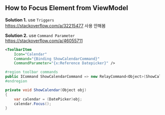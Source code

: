 ## How to Focus Element from ViewModel

**Solution 1.** use `Triggers`  
https://stackoverflow.com/a/32215477
사용 안해봄  
  
**Solution 2.** use `Command Parameter`  
https://stackoverflow.com/a/46055711
```xml
<ToolbarItem
    Icon="Calendar"
    Command="{Binding ShowCalendarCommand}"
    CommandParameter="{x:Reference Datepicker}" />
```
```cs
#region toolbar commands
public ICommand ShowCalendarCommand => new RelayCommand<Object>(ShowCalendar);
#endregion

private void ShowCalendar(Object obj)
{
    var calendar = (DatePicker)obj;
    calendar.Focus();
}
```
